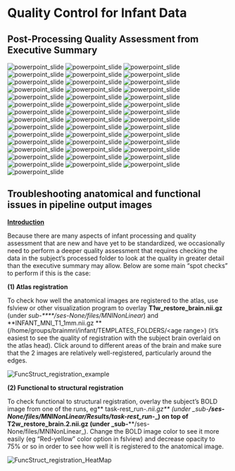 # Quality Control for Infant Data


## Post-Processing Quality Assessment from Executive Summary
![powerpoint_slide](../../images/INFANT_SOP_post-processing_7.23.19.pptx.png "powerpoint slide")
![powerpoint_slide](../../images/INFANT_SOP_post-processing_7.23.19.pptx1.png "powerpoint slide")
![powerpoint_slide](../../images/INFANT_SOP_post-processing_7.23.19.pptx2.png "powerpoint slide")
![powerpoint_slide](../../images/INFANT_SOP_post-processing_7.23.19.pptx3.png "powerpoint slide")
![powerpoint_slide](../../images/INFANT_SOP_post-processing_7.23.19.pptx4.png "powerpoint slide")
![powerpoint_slide](../../images/INFANT_SOP_post-processing_7.23.19.pptx5.png "powerpoint slide")
![powerpoint_slide](../../images/INFANT_SOP_post-processing_7.23.19.pptx6.png "powerpoint slide")
![powerpoint_slide](../../images/INFANT_SOP_post-processing_7.23.19.pptx6.1.png "powerpoint slide")
![powerpoint_slide](../../images/INFANT_SOP_post-processing_7.23.19.pptx7.png "powerpoint slide")
![powerpoint_slide](../../images/INFANT_SOP_post-processing_7.23.19.pptx8.png "powerpoint slide")
![powerpoint_slide](../../images/INFANT_SOP_post-processing_7.23.19.pptx9.png "powerpoint slide")
![powerpoint_slide](../../images/INFANT_SOP_post-processing_7.23.19.pptx10.png "powerpoint slide")
![powerpoint_slide](../../images/INFANT_SOP_post-processing_7.23.19.pptx11.png "powerpoint slide")
![powerpoint_slide](../../images/INFANT_SOP_post-processing_7.23.19.pptx12.png "powerpoint slide")
![powerpoint_slide](../../images/INFANT_SOP_post-processing_7.23.19.pptx13.png "powerpoint slide")
![powerpoint_slide](../../images/INFANT_SOP_post-processing_7.23.19.pptx14.png "powerpoint slide")
![powerpoint_slide](../../images/INFANT_SOP_post-processing_7.23.19.pptx15.png "powerpoint slide")
![powerpoint_slide](../../images/INFANT_SOP_post-processing_7.23.19.pptx16.png "powerpoint slide")
![powerpoint_slide](../../images/INFANT_SOP_post-processing_7.23.19.pptx17.png "powerpoint slide")
![powerpoint_slide](../../images/INFANT_SOP_post-processing_7.23.19.pptx18.png "powerpoint slide")
![powerpoint_slide](../../images/INFANT_SOP_post-processing_7.23.19.pptx19.png "powerpoint slide")
![powerpoint_slide](../../images/INFANT_SOP_post-processing_7.23.19.pptx20.png "powerpoint slide")
![powerpoint_slide](../../images/INFANT_SOP_post-processing_7.23.19.pptx21.png "powerpoint slide")
![powerpoint_slide](../../images/INFANT_SOP_post-processing_7.23.19.pptx22.png "powerpoint slide")
![powerpoint_slide](../../images/INFANT_SOP_post-processing_7.23.19.pptx23.png "powerpoint slide")
![powerpoint_slide](../../images/INFANT_SOP_post-processing_7.23.19.pptx24.png "powerpoint slide")
![powerpoint_slide](../../images/INFANT_SOP_post-processing_7.23.19.pptx25.png "powerpoint slide")
![powerpoint_slide](../../images/INFANT_SOP_post-processing_7.23.19.pptx26.png "powerpoint slide")
![powerpoint_slide](../../images/INFANT_SOP_post-processing_7.23.19.pptx27.png "powerpoint slide")
![powerpoint_slide](../../images/INFANT_SOP_post-processing_7.23.19.pptx28.png "powerpoint slide")
![powerpoint_slide](../../images/INFANT_SOP_post-processing_7.23.19.pptx29.png "powerpoint slide")
![powerpoint_slide](../../images/INFANT_SOP_post-processing_7.23.19.pptx30.png "powerpoint slide")
![powerpoint_slide](../../images/INFANT_SOP_post-processing_7.23.19.pptx31.png "powerpoint slide")
![powerpoint_slide](../../images/INFANT_SOP_post-processing_7.23.19.pptx32.png "powerpoint slide")
![powerpoint_slide](../../images/INFANT_SOP_post-processing_7.23.19.pptx33.png "powerpoint slide")
![powerpoint_slide](../../images/INFANT_SOP_post-processing_7.23.19.pptx34.png "powerpoint slide")
![powerpoint_slide](../../images/INFANT_SOP_post-processing_7.23.19.pptx35.png "powerpoint slide")
![powerpoint_slide](../../images/INFANT_SOP_post-processing_7.23.19.pptx36.png "powerpoint slide")
![powerpoint_slide](../../images/INFANT_SOP_post-processing_7.23.19.pptx37.png "powerpoint slide")
![powerpoint_slide](../../images/INFANT_SOP_post-processing_7.23.19.pptx38.png "powerpoint slide")
![powerpoint_slide](../../images/INFANT_SOP_post-processing_7.23.19.pptx39.png "powerpoint slide")
![powerpoint_slide](../../images/INFANT_SOP_post-processing_7.23.19.pptx40.png "powerpoint slide")
![powerpoint_slide](../../images/INFANT_SOP_post-processing_7.23.19.pptx41.png "powerpoint slide")

## Troubleshooting anatomical and functional issues in pipeline output images

**<span style="text-decoration:underline;">Introduction</span>**

Because there are many aspects of infant processing and quality assessment that are new and have yet to be standardized, we occasionally need to perform a deeper quality assessment that requires checking the data in the subject’s processed folder to look at the quality in greater detail than the executive summary may allow. Below are some main “spot checks” to perform if this is the case:

**(1) Atlas registration**

To check how well the anatomical images are registered to the atlas, use fslview or other visualization program to overlay **T1w_restore_brain.nii.gz** (under _sub-****/ses-None/files/MNINonLinear_) and **INFANT_MNI_T1_1mm.nii.gz **(/home/groups/brainmri/infant/TEMPLATES_FOLDERS/&lt;age range>) (it’s easiest to see the quality of registration with the subject brain overlaid on the atlas head). Click around to different areas of the brain and make sure that the 2 images are relatively well-registered, particularly around the edges.

![FuncStruct_registration_example](../../images/FuncStruct_registration_example.jpeg "FuncStruct_registration_example")


**(2) Functional to structural registration**

To check functional to structural registration, overlay the subject’s BOLD image from one of the runs, eg** task-rest_run-*.nii.gz** (under  _sub-****/ses-None/files/MNINonLinear/Results/task-rest_run-*_) on top of **T2w_restore_brain.2.nii.gz** (under _sub-****/ses-None/files/MNINonLinear_). Change the BOLD image color to see it more easily (eg “Red-yellow” color option in fslview) and decrease opacity to 75% or so in order to see how well it is registered to the anatomical image.

![FuncStruct_registration_HeatMap](../../images/FuncStruct_registration_HeatMap.jpeg "FuncStruct_registration_HeatMap")

